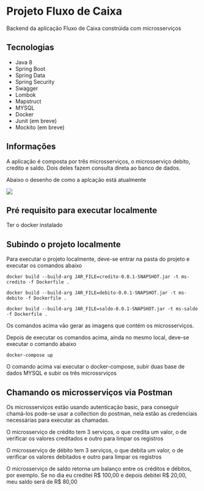 # Projeto Fluxo de Caixa

Backend da aplicação Fluxo de Caixa constrúida com microsserviços

## Tecnologias

- Java 8
- Spring Boot
- Spring Data
- Spring Security
- Swagger
- Lombok
- Mapstruct
- MYSQL
- Docker
- Junit (em breve)
- Mockito (em breve)

## Informações

A aplicação é composta por três microsserviços, o microsserviço debito, credito e saldo. Dois deles fazem consulta direta ao banco de dados.

Abaixo o desenho de como a aplcação está atualmente

![](https://user-images.githubusercontent.com/11529081/237992889-8e39d548-db14-4e35-929d-95ee618a788d.PNG)

## Pré requisito para executar localmente

Ter o docker instalado

## Subindo o projeto localmente

Para executar o projeto localmente, deve-se entrar na pasta do projeto e executar os comandos abaixo

`docker build --build-arg JAR_FILE=credito-0.0.1-SNAPSHOT.jar -t ms-credito -f Dockerfile .`

`docker build --build-arg JAR_FILE=debito-0.0.1-SNAPSHOT.jar -t ms-debito -f Dockerfile .`

`docker build --build-arg JAR_FILE=saldo-0.0.1-SNAPSHOT.jar -t ms-saldo -f Dockerfile .`

Os comandos acima vão gerar as imagens que contém os microsserviços.

Depois de executar os comandos acima, ainda no mesmo local, deve-se executar o comando abaixo

`docker-compose up`

O comando acima vai executar o docker-compose, subir duas base de dados MYSQL e subir os três microssrviços

## Chamando os microsserviços via Postman

Os microsserviços estão usando autenticação basic, para conseguir chamá-los pode-se usar a collection do postman, nela estão as credenciais necessárias para executar as chamadas.

O microsserviço de crédito tem 3 serviços, o que credita um valor, o de verificar os valores creditados e outro para limpar os registros

O microsserviço de débito tem 3 serviços, o que debita um valor, o de verificar os valores debitados e outro para limpar os registros

O microsserviço de saldo retorna um balanço entre os créditos e débitos, por exemplo. Se no dia eu creditei R$ 100,00 e depois debitei R$ 20,00, meu saldo será de R$ 80,00